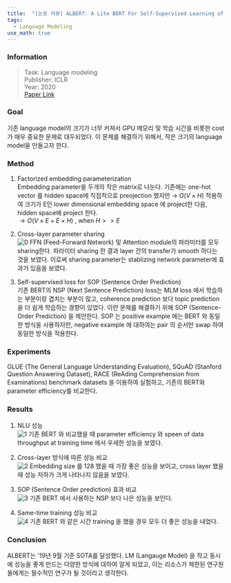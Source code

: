 ```yaml
---
title:  "[논문 리뷰] ALBERT: A Lite BERT For Self-Supervised Learning of Language Representations"
tags:
  - Language Modeling
use_math: true
---
```


### Information
> Task: Language modeling \
> Publisher: ICLR \
> Year: 2020 \
> [Paper Link](https://arxiv.org/pdf/1909.11942.pdf)

### Goal
기존 language model의 크기가 너무 커져서 GPU 메모리 및 학습 시간을 비롯한 cost가 매우 중요한 문제로 대두되었다. 이 문제를 해결하기 위해서, 작은 크기의 language model을 만들고자 한다.

### Method
1. Factorized embedding parameterization\
Embedding parameter을 두개의 작은 matrix로 나눈다. 기존에는 one-hot vector 를 hidden space에 직접적으로 preojection 했지만 → $O(V \times H)$ 적용하여 크기가 E인 lower dimensional embedding space 에 project한 다음, hidden space에 project 한다.\
$\rightarrow O(V\times E + E\times H)$ , when $H>>E$

2. Cross-layer parameter sharing\
![0](https://squiduu.github.io/assets/img/review/albert/0.png)
FFN (Feed-Forward Network) 및 Attention module의 파라미터를 모두 sharing한다. 파라미터 sharing 한 결과 layer 간의 transfer가 smooth 하다는 것을 보였다. 이로써 sharing parameter는 stablizing network parameter에 효과가 있음을 보였다.

3. Self-supervised loss for SOP (Sentence Order Prediction)\
기존 BERT의 NSP (Next Sentence Prediction) loss는 MLM loss 에서 학습하는 부분이랑 겹치는 부분이 많고, coherence prediction 보다 topic prediction 을 더 쉽게 학습하는 경향이 있었다. 이런 문제를 해결하기 위해 SOP (Sentence-Order Prediction) 을 제안한다. SOP 는 positive example 에는 BERT 와 동일한 방식을 사용하지만, negative example 에 대하여는 pair 의 순서만 swap 하여 동일한 방식을 적용한다.

### Experiments
GLUE (The General Language Understanding Evaluation), SQuAD (Stanford Question Answering Dataset), RACE (ReAding Comprehension from Examinations) benchmark datasets 을 이용하여 실험하고, 기존의 BERT와 parameter efficiency를 비교한다.

### Results
1. NLU 성능\
![1](https://squiduu.github.io/assets/img/review/albert/1.png)
기존 BERT 와 비교했을 때 parameter efficiency 와 speen of data throughput at training time 에서 우세한 성능을 보였다.

2. Cross-layer 방식에 따른 성능 비교\
![2](https://squiduu.github.io/assets/img/review/albert/2.png)
Embedding size 를 128 했을 때 가장 좋은 성능을 보이고, cross layer 했을 때 성능 저하가 크게 나타나지 않음을 보였다.

3. SOP (Sentence Order prediction) 효과 비교\
![3](https://squiduu.github.io/assets/img/review/albert/3.png)
기존 BERT 에서 사용하는 NSP 보다 나은 성능을 보인다.

4. Same-time training 성능 비교\
![4](https://squiduu.github.io/assets/img/review/albert/4.png)
기존 BERT 와 같은 시간 training 을 했을 경우 모두 더 좋은 성능을 내었다.

### Conclusion
ALBERT는 '19년 9월 기준 SOTA를 달성했다. LM (Langauge Model) 을 작고 동시에 성능을 좋게 만드는 다양한 방식에 대하여 알게 되었고, 이는 리소스가 제한된 연구원들에게는 필수적인 연구가 될 것이라고 생각한다.